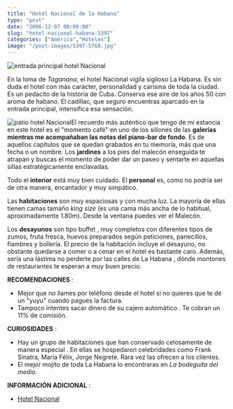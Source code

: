 ```yaml
---
title: "Hotel Nacional de la Habana"
type: "post"
date: "2006-12-07 00:00:00"
slug: "hotel-nacional-habana-5397"
categories: ["América","Hoteles"]
image: "/post-images/5397-5768.jpg"
---
```


![entrada principal hotel Nacional](/post-images/5397-5768.jpg "entrada principal hotel Nacional") 

En la loma de *Taganana*, el hotel Nacional vigila sigiloso La Habana. Es sin duda el hotel con más carácter, personalidad y carisma de toda la ciudad. Es un pedacito de la historia de Cuba. Conserva ese aire de los años 50 con aroma de habano. El cadillac, que seguro encuentras aparcado en la entrada principal, intensifica esa sensación.

![patio hotel Nacional](/post-images/5397-5769.jpg "patio hotel Nacional")El recuerdo más auténtico que tengo de mi estancia en este hotel es el "momento café" en uno de los sillones de las **galerías mientras me acompañaban las notas del piano-bar de fondo**. Es de aquellos capítulos que se quedan grabados en tu memoria, más que una fecha o un nombre. Los **jardines** a los pies del malecón enseguida te atrapan y buscas el momento de poder dar un paseo y sentarte en aquellas sillas estratégicamente enclavadas.

Todo el **interior** está muy bien cuidado. El **personal** es, como no podría ser de otra manera, encantador y muy simpático.

Las **habitaciones** son muy espaciosas y con mucha luz. La mayoría de ellas tienen camas tamaño *king size* (es una cama más ancha de lo habitual, aproximadamente 1.80m). Desde la ventana puedes ver el Malecón.

Los **desayunos** son tipo buffet , muy completos con diferentes tipos de zumos, fruta fresca, huevos preparados según peticiones, panecillos, fiambres y bollería. El precio de la habitación incluye el desayuno, no obstante quedarse a comer o a cenar en el hotel es bastante caro. Además, sería una lástima no perderte por las calles de La Habana , dónde montones de restaurantes te esperan a muy buen precio.

**RECOMENDACIONES** :

- Mejor que no llames por teléfono desde el hotel si no quieres que te dé un "yuyu" cuando pagues la factura.
- Tampoco intentes sacar dinero de su cajero automático . Te cobran un 11% de comisión.

**CURIOSIDADES** :

- Hay un grupo de habitaciones que han conservado celosamente de manera especial . En ellas se hospedaron celebridades como Frank Sinatra, María Félix, Jorge Negrete. Rara vez las ofrecen a los clientes.
- El mejor mojito de toda La Habana lo encontraras en *La bodeguita del medio.*

**INFORMACIÓN ADICIONAL** :

- [Hotel Nacional](http://www.hotelnacionaldecuba.com)